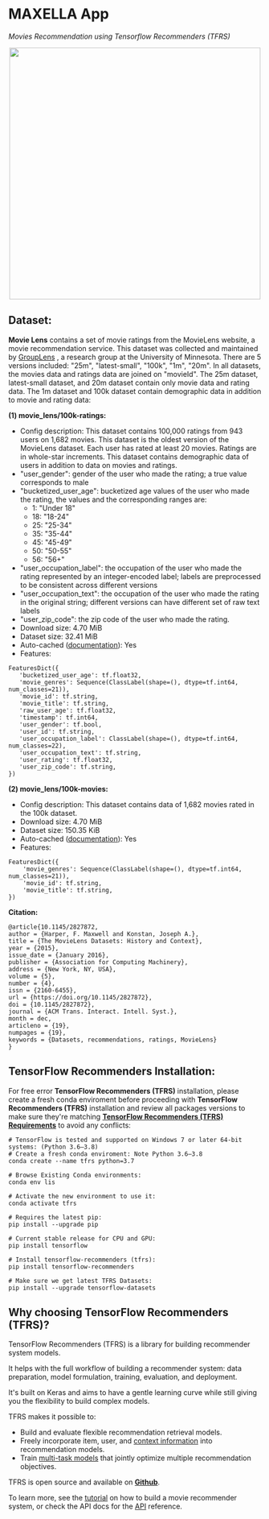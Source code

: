 # MAXELLA App
*Movies Recommendation using Tensorflow Recommenders (TFRS)*

<p align="center">
  <img width="500" height="500" src="https://user-images.githubusercontent.com/67468718/126877962-1c3737b7-69bb-40f4-a92f-7652d52240ac.JPG">
</p>

## Dataset: 

**Movie Lens** contains a set of movie ratings from the MovieLens website, a movie recommendation service. This dataset was collected and maintained by [GroupLens](https://grouplens.org/) , a research group at the University of Minnesota. There are 5 versions included: "25m", "latest-small", "100k", "1m", "20m". In all datasets, the movies data and ratings data are joined on "movieId". The 25m dataset, latest-small dataset, and 20m dataset contain only movie data and rating data. The 1m dataset and 100k dataset contain demographic data in addition to movie and rating data: 

**(1) movie_lens/100k-ratings:**
 * Config description: This dataset contains 100,000 ratings from 943 users on 1,682 movies. This dataset is the oldest version of the MovieLens dataset.
Each user has rated at least 20 movies. Ratings are in whole-star increments. This dataset contains demographic data of users in addition to data on movies and ratings.
 * "user_gender": gender of the user who made the rating; a true value corresponds to male
 * "bucketized_user_age": bucketized age values of the user who made the rating, the values and the corresponding ranges are:
   * 1: "Under 18"
   * 18: "18-24"
   * 25: "25-34"
   * 35: "35-44"
   * 45: "45-49"
   * 50: "50-55"
   * 56: "56+"
 * "user_occupation_label": the occupation of the user who made the rating represented by an integer-encoded label; labels are preprocessed to be consistent across different versions
 * "user_occupation_text": the occupation of the user who made the rating in the original string; different versions can have different set of raw text labels
 * "user_zip_code": the zip code of the user who made the rating.
 * Download size: 4.70 MiB
 * Dataset size: 32.41 MiB
 * Auto-cached ([documentation](https://www.tensorflow.org/datasets/performances#auto-caching)): Yes
 * Features:
 ```
 FeaturesDict({
    'bucketized_user_age': tf.float32,
    'movie_genres': Sequence(ClassLabel(shape=(), dtype=tf.int64, num_classes=21)),
    'movie_id': tf.string,
    'movie_title': tf.string,
    'raw_user_age': tf.float32,
    'timestamp': tf.int64,
    'user_gender': tf.bool,
    'user_id': tf.string,
    'user_occupation_label': ClassLabel(shape=(), dtype=tf.int64, num_classes=22),
    'user_occupation_text': tf.string,
    'user_rating': tf.float32,
    'user_zip_code': tf.string,
})
 ```

**(2) movie_lens/100k-movies:**

 * Config description: This dataset contains data of 1,682 movies rated in the 100k dataset.
 * Download size: 4.70 MiB
 * Dataset size: 150.35 KiB
 * Auto-cached ([documentation](https://www.tensorflow.org/datasets/performances#auto-caching)): Yes
 * Features:
```
FeaturesDict({
    'movie_genres': Sequence(ClassLabel(shape=(), dtype=tf.int64, num_classes=21)),
    'movie_id': tf.string,
    'movie_title': tf.string,
})
```

**Citation:**
```
@article{10.1145/2827872,
author = {Harper, F. Maxwell and Konstan, Joseph A.},
title = {The MovieLens Datasets: History and Context},
year = {2015},
issue_date = {January 2016},
publisher = {Association for Computing Machinery},
address = {New York, NY, USA},
volume = {5},
number = {4},
issn = {2160-6455},
url = {https://doi.org/10.1145/2827872},
doi = {10.1145/2827872},
journal = {ACM Trans. Interact. Intell. Syst.},
month = dec,
articleno = {19},
numpages = {19},
keywords = {Datasets, recommendations, ratings, MovieLens}
}
```

## TensorFlow Recommenders Installation:

For free error **TensorFlow Recommenders (TFRS)** installation, please create a fresh conda enviroment before proceeding with **TensorFlow Recommenders (TFRS)** installation and review all packages versions to make sure they're matching **[TensorFlow Recommenders (TFRS) Requirements](https://www.tensorflow.org/install)** to avoid any conflicts:

```
# TensorFlow is tested and supported on Windows 7 or later 64-bit systems: (Python 3.6–3.8)
# Create a fresh conda enviroment: Note Python 3.6–3.8
conda create --name tfrs python=3.7

# Browse Existing Conda environments:
conda env lis

# Activate the new environment to use it:
conda activate tfrs

# Requires the latest pip:
pip install --upgrade pip

# Current stable release for CPU and GPU:
pip install tensorflow

# Install tensorflow-recommenders (tfrs):
pip install tensorflow-recommenders

# Make sure we get latest TFRS Datasets:
pip install --upgrade tensorflow-datasets
```

## Why choosing **TensorFlow Recommenders (TFRS)**?

TensorFlow Recommenders (TFRS) is a library for building recommender system models.

It helps with the full workflow of building a recommender system: data preparation, model formulation, training, evaluation, and deployment.

It's built on Keras and aims to have a gentle learning curve while still giving you the flexibility to build complex models.

TFRS makes it possible to:
 * Build and evaluate flexible recommendation retrieval models.
 * Freely incorporate item, user, and [context information](https://www.tensorflow.org/recommenders/examples/featurization) into recommendation models.
 * Train [multi-task models](https://www.tensorflow.org/recommenders/examples/multitask/) that jointly optimize multiple recommendation objectives.
 
TFRS is open source and available on **[Github](https://github.com/tensorflow/recommenders)**.

To learn more, see the [tutorial](https://www.tensorflow.org/recommenders/examples/basic_retrieval) on how to build a movie recommender system, or check the API docs for the [API](https://www.tensorflow.org/recommenders/api_docs/python/tfrs) reference.

